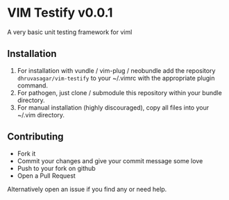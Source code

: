 # VIM Testify v0.0.1

A very basic unit testing framework for viml

## Installation

1. For installation with vundle / vim-plug / neobundle add the repository
   `dhruvasagar/vim-testify` to your ~/.vimrc with the appropriate plugin
   command.
2. For pathogen, just clone / submodule this repository within your bundle
   directory.
3. For manual installation (highly discouraged), copy all files into your
   ~/.vim directory.

## Contributing
- Fork it
- Commit your changes and give your commit message some love
- Push to your fork on github
- Open a Pull Request

Alternatively open an issue if you find any or need help.
